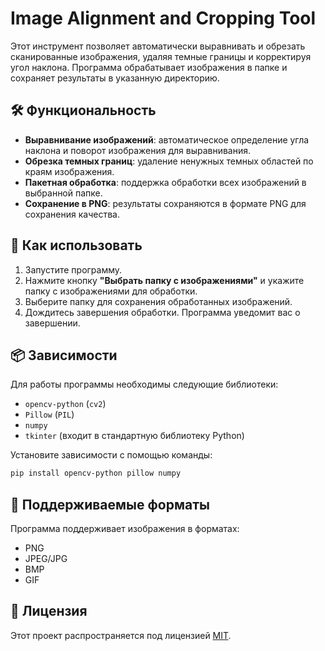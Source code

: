 # Image Alignment and Cropping Tool

Этот инструмент позволяет автоматически выравнивать и обрезать сканированные изображения, удаляя темные границы и корректируя угол наклона. Программа обрабатывает изображения в папке и сохраняет результаты в указанную директорию.

## 🛠️ Функциональность
- **Выравнивание изображений**: автоматическое определение угла наклона и поворот изображения для выравнивания.
- **Обрезка темных границ**: удаление ненужных темных областей по краям изображения.
- **Пакетная обработка**: поддержка обработки всех изображений в выбранной папке.
- **Сохранение в PNG**: результаты сохраняются в формате PNG для сохранения качества.

## 🚀 Как использовать
1. Запустите программу.
2. Нажмите кнопку **"Выбрать папку с изображениями"** и укажите папку с изображениями для обработки.
3. Выберите папку для сохранения обработанных изображений.
4. Дождитесь завершения обработки. Программа уведомит вас о завершении.

## 📦 Зависимости
Для работы программы необходимы следующие библиотеки:
- `opencv-python` (`cv2`)
- `Pillow` (`PIL`)
- `numpy`
- `tkinter` (входит в стандартную библиотеку Python)

Установите зависимости с помощью команды:
```bash
pip install opencv-python pillow numpy
```

## 📂 Поддерживаемые форматы
Программа поддерживает изображения в форматах:
- PNG
- JPEG/JPG
- BMP
- GIF


## 📄 Лицензия
Этот проект распространяется под лицензией [MIT](https://github.com/40ba3eaf-92b3-47ab-adc6-afd8dce9b81c).
